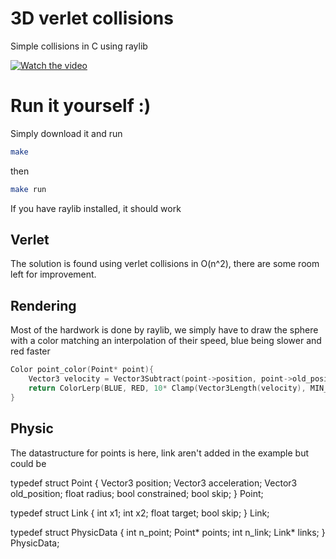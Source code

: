 # 3D verlet collisions

Simple collisions in C using raylib

[![Watch the video](https://img.youtube.com/vi/Vb6UVNXkIog/0.jpg
)](https://youtu.be/Vb6UVNXkIog)


# Run it yourself :)

Simply download it and run
```sh
make
```
then

```sh
make run
```

If you have raylib installed, it should work

## Verlet

The solution is found using verlet collisions in O(n^2), there are some room left for improvement.

## Rendering

Most of the hardwork is done by raylib, we simply have to draw the sphere with a color matching an interpolation of their speed, blue being slower and red faster

```c
Color point_color(Point* point){
    Vector3 velocity = Vector3Subtract(point->position, point->old_position);
    return ColorLerp(BLUE, RED, 10* Clamp(Vector3Length(velocity), MIN_SPEED, MAX_SPEED));
}
```

## Physic
The datastructure for points is here, link aren't added in the example but could be


typedef struct Point {
    Vector3 position;
    Vector3 acceleration;
    Vector3 old_position;
    float radius;
    bool constrained;
    bool skip;
} Point;

typedef struct Link {
    int x1;
    int x2;
    float target;
    bool skip;
} Link;

typedef struct PhysicData {
    int n_point;
    Point* points;
    int n_link;
    Link* links;
} PhysicData;


